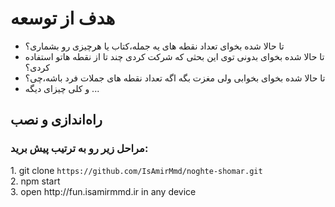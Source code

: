 # هدف از توسعه

- تا حالا شده بخوای تعداد نقطه های یه جمله،کتاب یا هرچیزی رو بشماری؟
- تا حالا شده بخوای بدونی توی این بحثی که شرکت کردی چند تا از نقطه هاتو استفاده کردی؟
- تا حالا شده بخوای بخوابی ولی مغزت بگه اگه تعداد نقطه های جملات فرد باشه،چی؟
- و کلی چیزای دیگه ...

## راه‌اندازی و نصب

<h3>مراحل زیر رو به ترتیب پیش برید:</h3>
1.  git clone <code>https://github.com/IsAmirMmd/noghte-shomar.git</code> <br />
2.  npm start <br />
3.  open http://fun.isamirmmd.ir in any device

